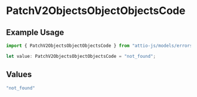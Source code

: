 # PatchV2ObjectsObjectObjectsCode

## Example Usage

```typescript
import { PatchV2ObjectsObjectObjectsCode } from "attio-js/models/errors";

let value: PatchV2ObjectsObjectObjectsCode = "not_found";
```

## Values

```typescript
"not_found"
```